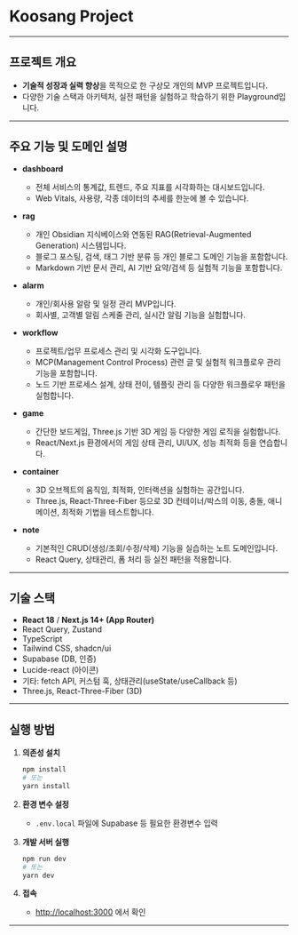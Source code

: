 # Koosang Project

---
## 프로젝트 개요
- **기술적 성장과 실력 향상**을 목적으로 한 구상모 개인의 MVP 프로젝트입니다.
- 다양한 기술 스택과 아키텍처, 실전 패턴을 실험하고 학습하기 위한 Playground입니다.

---
## 주요 기능 및 도메인 설명

- **dashboard**
  - 전체 서비스의 통계값, 트렌드, 주요 지표를 시각화하는 대시보드입니다.
  - Web Vitals, 사용량, 각종 데이터의 추세를 한눈에 볼 수 있습니다.

- **rag**
  - 개인 Obsidian 지식베이스와 연동된 RAG(Retrieval-Augmented Generation) 시스템입니다.
  - 블로그 포스팅, 검색, 태그 기반 분류 등 개인 블로그 도메인 기능을 포함합니다.
  - Markdown 기반 문서 관리, AI 기반 요약/검색 등 실험적 기능을 포함합니다.

- **alarm**
  - 개인/회사용 알람 및 일정 관리 MVP입니다.
  - 회사별, 고객별 알림 스케줄 관리, 실시간 알림 기능을 실험합니다.

- **workflow**
  - 프로젝트/업무 프로세스 관리 및 시각화 도구입니다.
  - MCP(Management Control Process) 관련 글 및 실험적 워크플로우 관리 기능을 포함합니다.
  - 노드 기반 프로세스 설계, 상태 전이, 템플릿 관리 등 다양한 워크플로우 패턴을 실험합니다.

- **game**
  - 간단한 보드게임, Three.js 기반 3D 게임 등 다양한 게임 로직을 실험합니다.
  - React/Next.js 환경에서의 게임 상태 관리, UI/UX, 성능 최적화 등을 연습합니다.

- **container**
  - 3D 오브젝트의 움직임, 최적화, 인터랙션을 실험하는 공간입니다.
  - Three.js, React-Three-Fiber 등으로 3D 컨테이너/박스의 이동, 충돌, 애니메이션, 최적화 기법을 테스트합니다.

- **note**
  - 기본적인 CRUD(생성/조회/수정/삭제) 기능을 실습하는 노트 도메인입니다.
  - React Query, 상태관리, 폼 처리 등 실전 패턴을 적용합니다.

---
## 기술 스택

- **React 18** / **Next.js 14+ (App Router)**
- React Query, Zustand
- TypeScript
- Tailwind CSS, shadcn/ui
- Supabase (DB, 인증)
- Lucide-react (아이콘)
- 기타: fetch API, 커스텀 훅, 상태관리(useState/useCallback 등)
- Three.js, React-Three-Fiber (3D)

---
## 실행 방법

1. **의존성 설치**
   ```bash
   npm install
   # 또는
   yarn install
   ```

2. **환경 변수 설정**
   - `.env.local` 파일에 Supabase 등 필요한 환경변수 입력

3. **개발 서버 실행**
   ```bash
   npm run dev
   # 또는
   yarn dev
   ```

4. **접속**
   - [http://localhost:3000](http://localhost:3000) 에서 확인

---
